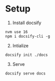 # Setup

1. Install docsify
```
nvm use 16
npm i docsify-cli -g
```

2. Intialize
```
docsify init ./docs
```

3. Serve
```
docsify serve docs
```